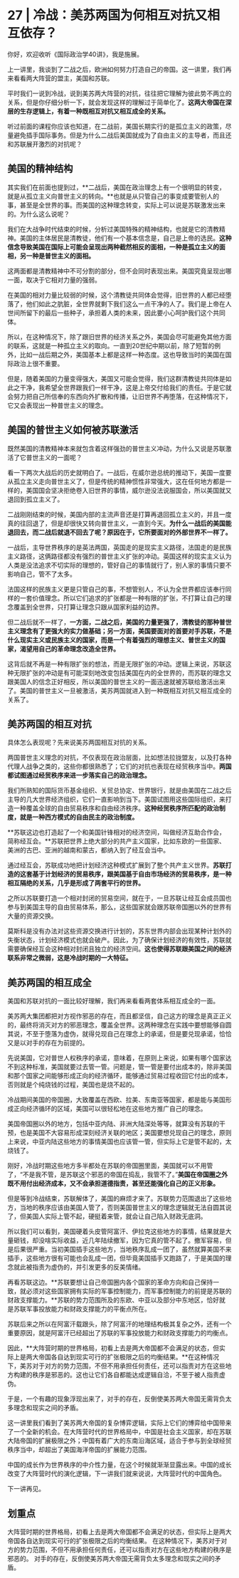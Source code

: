 # 27 | 冷战：美苏两国为何相互对抗又相互依存？

你好，欢迎收听《国际政治学40讲》，我是施展。

上一讲里，我谈到了二战之后，欧洲如何努力打造自己的帝国。这一讲里，我们再来看看两大阵营的盟主，美国和苏联。

平时我们一说到冷战，说到美苏两大阵营的对抗，往往把它理解为彼此势不两立的关系，但是你仔细分析一下，就会发现这样的理解过于简单化了。**这两大帝国在深层的生存逻辑上，有着一种既相互对抗又相互成全的关系。**

听过前面的课程你应该也知道，在二战前，美国长期实行的是孤立主义的政策，尽量避免插手国际事务。但是为什么二战后美国就成为了自由主义的主导者，而且还和苏联展开激烈的对抗呢？

## 美国的精神结构

其实我们在前面也提到过，**二战后，美国在政治理念上有一个很明显的转变，就是从孤立主义向普世主义的转向。**也就是从只管自己的事变成要管别人的事，甚至是全世界的事。而美国的这种理念转变，实际上可以说是苏联激发出来的。为什么这么说呢？

我们在大战争时代结束的时候，分析过美国特殊的精神结构，也就是它的清教精神。美国的主体居民是清教徒，他们有一个基本信念是，自己是上帝的选民。**这种信念导致美国在国际上可能会呈现出两种截然相反的面相，一种是孤立主义的面相，另一种是普世主义的面相。**

这两面都是清教精神中不可分割的部分，但不会同时表现出来。美国究竟呈现出哪一面，取决于它相对力量的强弱。

在美国的相对力量比较弱的时候，这个清教徒共同体会觉得，旧世界的人都已经堕落了，他们如此之肮脏，全世界就剩下我们这么一点干净的人了。我们是上帝在人世间所留下的最后一些种子，承担着人类的未来，因此要小心呵护我们这个共同体。

所以，在这种情况下，除了跟旧世界的经济关系之外，美国会尽可能避免其他方面的联系，这就是一种孤立主义的取向。一直到20世纪中期以前，除了短暂的例外，比如一战后期之外，美国基本上都是这样一种态度。这也导致当时的美国在国际政治上很不重要。

但是，随着美国的力量变得强大，美国又可能会觉得，我们这群清教徒共同体是如此之干净，我希望全世界跟我们一样干净，这是上帝交付给我们的责任。于是它就会努力把自己所信奉的东西向外扩散和传播，让旧世界不再堕落，在这种情况下，它又会表现出一种普世主义的理念。

## 美国的普世主义如何被苏联激活

既然美国的清教精神本来就包含着这样强劲的普世主义冲动，为什么又说是苏联激活了它普世主义的一面呢？

看一下两次大战后的历史就明白了。一战后，在威尔逊总统的推动下，美国一度要从孤立主义走向普世主义了，但是传统的精神惯性非常强大，这在任何地方都是一样的，美国国会坚决拒绝卷入旧世界的事情，威尔逊没法说服国会，所以美国就又退回到孤立主义了。

二战刚刚结束的时候，美国内部的主流声音还是打算再退回孤立主义的，并且一度真的往回退了，但是却很快又转向普世主义，一直到今天。**为什么一战后的美国能退回去，而二战后就退不回去了呢？原因在于，它所要面对的外部世界不一样了。**

一战后，主导世界秩序的是英法两国，英国走的是现实主义路径，法国走的是民族主义路径，这俩路径都没有强烈的普世主义扩张的冲动。英国这样的现实主义认为人类是没法追求不切实际的理想的，管好自己的事情就行了，别人家的事情只要不影响自己，管不了太多。

法国这样的民族主义更是只管自己的事，不想管别人，不认为全世界都应该奉行同样的一套价值理念。所以它们追求的扩张都是一种有限的扩张，不打算让自己的理念覆盖到全世界，只打算让理念只跟从国家利益的边界。

但二战后就不一样了，**一方面，二战之后，美国的力量更强了，清教徒的那种普世主义理念有了更强大的实力做基础；另一方面，美国要面对的首要对手苏联，不是什么现实主义或民族主义的国家，而是一个有着强烈的理想主义、普世主义的国家，渴望用自己的革命理念改造全世界。**

这背后就不再是一种有限扩张的想法，而是无限扩张的冲动。逻辑上来说，苏联这种无限扩张的冲动是有可能深刻地改变包括美国在内的全世界的，而苏联的理念又跟美国人的信念正好相反，所以美国的普世主义的一面迅速就被苏联给激活出来了。美国的普世主义一旦被激活，美苏两国就进入到一种既相互对抗又相互成全的关系了。

## 美苏两国的相互对抗

具体怎么表现呢？先来说美苏两国相互对抗的关系。

两国普世主义理念的对抗，不仅表现在政治层面，比如想法拉拢盟友，以及打各种代理人战争之类的，这些你都很熟悉了；它们的对抗也表现在经贸秩序当中。**两国都试图通过经贸秩序来进一步落实自己的政治理念。**

我们所熟知的国际货币基金组织、关贸总协定、世界银行，就是由美国在二战之后主导的几大世界经济组织，它们一直影响到当下。美国试图用这些国际组织，来打造一种覆盖全球的自由贸易秩序和自由经济秩序。**这种经贸秩序所匹配的政治制度，就是一种西方模式的自由民主的政治制度。**

**苏联这边也打造起了一个和美国针锋相对的经济空间，叫做经济互助合作会，简称经互会。**苏联把世界上绝大部分的共产主义国家，比如东欧的一些国家、美洲的古巴、亚洲的越南和蒙古，都纳入到了经互会当中。

通过经互会，苏联成功地把计划经济这种模式扩展到了整个共产主义世界。**苏联打造的这套基于计划经济的贸易秩序，跟美国基于自由市场经济的贸易秩序，是一种相互隔绝的关系，几乎是形成了两套平行的世界。**

之所以苏联要打造一个相对封闭的贸易空间，就在于，一旦苏联让经互会成员国也参与到美国主导的自由贸易体系，那么，这些国家就会跟苏联帝国圈以外的世界有大量的资源交换。

莫斯科是没有办法对这些资源交换进行计划的，苏东世界内部会出现某种计划外的失衡状态，计划经济模式也就会破产。因此，为了确保计划经济的有效性，苏联就需要确保经互会这种相对封闭且独立的经济空间。**这也使得苏联跟美国之间的经济联系非常之微弱，这是冷战时期的一大特征。**

## 美苏两国的相互成全

美国和苏联对抗的一面比较好理解，我们再来看看两套体系相互成全的一面。

美苏两大集团都把对方视作邪恶的存在，而且都坚信，自己这方的理念是真正正义的，最终将消灭对方的邪恶理念，覆盖全世界。这两种理念在实践中要想能够自圆其说，不至于堕落为虚伪，就得兑现自己在理念上的承诺，但是要兑现承诺，恰恰又是以对手的存在为前提的。

先说美国，它对普世人权秩序的承诺，意味着，在原则上来说，如果有哪个国家达不到这种标准，美国就要过去管一管。问题是，管一管是要付出成本的，除非美国和那个国家之间能够形成正向的经济循环，能够通过贸易过程收回它付出的成本，否则就是个纯烧钱的过程，美国也是烧不起的。

冷战期间美国的帝国圈，大致覆盖在西欧、拉美、东南亚等国家，都是能与美国形成正向经济循环的区域，美国可以很轻松地在这些地方推广自己的理念。

美国帝国圈以外的地方，包括中亚内陆、非洲大陆深处等等，就算没有苏联的干预，也是美国不大容易形成深刻经济关联的地区；美国要想兑现自己的理念，原则上来说，中亚内陆这些地方的事情美国也应该管一管，但实际上它是管不起的，太烧钱了。

刚好，冷战时期这些地方多半都处在苏联的帝国圈里面，美国就可以不用管了，“不是我不管，是苏联这个邪恶的帝国在捣乱，我管不了。”**美国在帝国圈之外既不用付出经济成本，又不会承担道德指责，甚至还能强化自己的正义形象。**

但是等到冷战结束，苏联解体了，美国的麻烦才来了。苏联势力范围退出了这些地方，当地的秩序应该由美国人管了，否则美国普世主义的理念逻辑就无法自圆其说了，但美国人实际上管不起，硬挺着来管，就会让自己陷入财政无底洞。

所以我们可以看到，美国硬着头皮管阿富汗、伊拉克这些地方的事情，结果就是大量砸钱，却没啥实际收益，近几年陆续撤军，因为它真的管不起了。撤军容易，但是后果很严重。当初美国插手这些地方，当地秩序乱成一团了，虽然就算美国不来插手，这些地方很有可能也会乱成一团，但毕竟美国插手又跑路了，于是美国的理念就此被指责为虚伪的，并引发更多的反美情绪。

再看苏联这边。**苏联要想让自己帝国圈内各个国家的革命方向和自己保持一致，就必须对这些国家拥有实际的军事控制能力，而军事控制能力的前提是苏联的财政支撑能力。**苏联的势力范围所及的东欧、中亚以及部分中东地区，恰好就是苏联军事投放能力和财政支撑能力的平衡点所在。

苏联后来之所以在阿富汗载跟头，除了阿富汗的地理结构极其复杂之外，还有一个重要原因，就是阿富汗已经超出了苏联的军事投放能力和财政支撑能力的均衡点。

因此，**大阵营时期的世界格局，初看上去是两大帝国都不会满足的状态，但实际上是两大帝国各自达到现实可行的扩张极限之后的均衡结果。**在这种情况下，美苏对于对方的势力范围，不但不用承担任何责任，还可以指责对方在这些地方构建的秩序是邪恶的。这也让它们各自都能达成逻辑自洽，不至于被人指责虚伪。

于是，一个有趣的现象浮现出来了，对手的存在，反倒使美苏两大帝国无需背负太多理念和现实之间的矛盾。

这一讲里我们看到了美苏两大帝国的复杂博弈逻辑，实际上它们的博弈给中国带来了一个全新的机会。在大阵营时代的世界格局中，中国是社会主义国家，却在苏联大陆帝国的扩展极限之外；中国有着广大的东南沿海区域，适合于参与到全球经贸秩序当中，却超出了美国海洋帝国的扩展能力范围。

中国的成长作为世界秩序的中介性力量，在这个时候就渐渐显露出来。中国的成长改变了大阵营时代的演化逻辑，下一讲我们就来说说，大阵营时代的中国角色。

下一讲再见。


## 划重点

大阵营时期的世界格局，初看上去是两大帝国都不会满足的状态，但实际上是两大帝国各自达到现实可行的扩张极限之后的均衡结果。 在这种情况下，美苏对于对方的势力范围，不但不用承担任何责任，还可以指责对方在这些地方构建的秩序是邪恶的。 对手的存在，反倒使美苏两大帝国无需背负太多理念和现实之间的矛盾。

